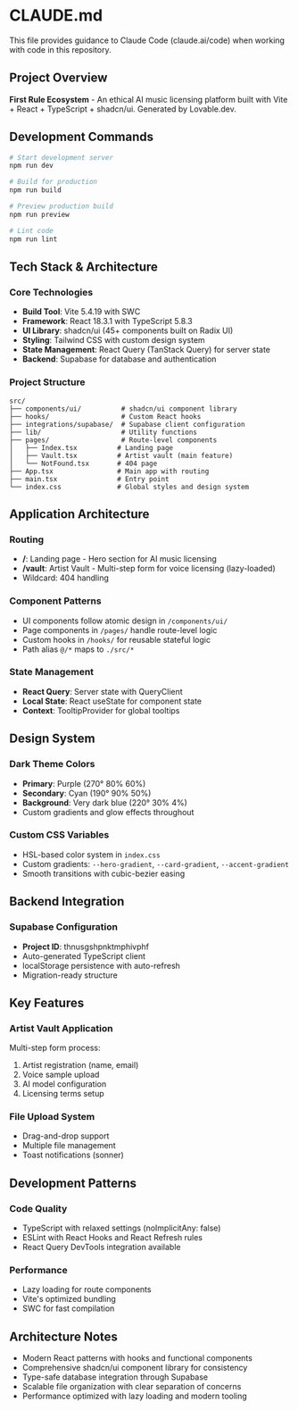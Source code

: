 # CLAUDE.md

This file provides guidance to Claude Code (claude.ai/code) when working with code in this repository.

## Project Overview

**First Rule Ecosystem** - An ethical AI music licensing platform built with Vite + React + TypeScript + shadcn/ui. Generated by Lovable.dev.

## Development Commands

```bash
# Start development server
npm run dev

# Build for production
npm run build

# Preview production build
npm run preview

# Lint code
npm run lint
```

## Tech Stack & Architecture

### Core Technologies
- **Build Tool**: Vite 5.4.19 with SWC
- **Framework**: React 18.3.1 with TypeScript 5.8.3
- **UI Library**: shadcn/ui (45+ components built on Radix UI)
- **Styling**: Tailwind CSS with custom design system
- **State Management**: React Query (TanStack Query) for server state
- **Backend**: Supabase for database and authentication

### Project Structure
```
src/
├── components/ui/          # shadcn/ui component library
├── hooks/                  # Custom React hooks
├── integrations/supabase/  # Supabase client configuration
├── lib/                    # Utility functions
├── pages/                  # Route-level components
│   ├── Index.tsx          # Landing page
│   ├── Vault.tsx          # Artist vault (main feature)
│   └── NotFound.tsx       # 404 page
├── App.tsx                # Main app with routing
├── main.tsx               # Entry point
└── index.css              # Global styles and design system
```

## Application Architecture

### Routing
- **/**: Landing page - Hero section for AI music licensing
- **/vault**: Artist Vault - Multi-step form for voice licensing (lazy-loaded)
- Wildcard: 404 handling

### Component Patterns
- UI components follow atomic design in `/components/ui/`
- Page components in `/pages/` handle route-level logic
- Custom hooks in `/hooks/` for reusable stateful logic
- Path alias `@/*` maps to `./src/*`

### State Management
- **React Query**: Server state with QueryClient
- **Local State**: React useState for component state
- **Context**: TooltipProvider for global tooltips

## Design System

### Dark Theme Colors
- **Primary**: Purple (270° 80% 60%)
- **Secondary**: Cyan (190° 90% 50%)
- **Background**: Very dark blue (220° 30% 4%)
- Custom gradients and glow effects throughout

### Custom CSS Variables
- HSL-based color system in `index.css`
- Custom gradients: `--hero-gradient`, `--card-gradient`, `--accent-gradient`
- Smooth transitions with cubic-bezier easing

## Backend Integration

### Supabase Configuration
- **Project ID**: thnusgshpnktmphivphf
- Auto-generated TypeScript client
- localStorage persistence with auto-refresh
- Migration-ready structure

## Key Features

### Artist Vault Application
Multi-step form process:
1. Artist registration (name, email)
2. Voice sample upload
3. AI model configuration
4. Licensing terms setup

### File Upload System
- Drag-and-drop support
- Multiple file management
- Toast notifications (sonner)

## Development Patterns

### Code Quality
- TypeScript with relaxed settings (noImplicitAny: false)
- ESLint with React Hooks and React Refresh rules
- React Query DevTools integration available

### Performance
- Lazy loading for route components
- Vite's optimized bundling
- SWC for fast compilation

## Architecture Notes

- Modern React patterns with hooks and functional components
- Comprehensive shadcn/ui component library for consistency
- Type-safe database integration through Supabase
- Scalable file organization with clear separation of concerns
- Performance optimized with lazy loading and modern tooling